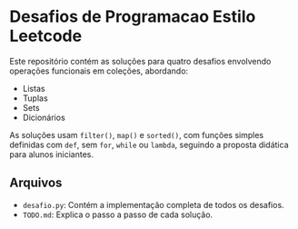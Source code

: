 # Desafios de Programacao Estilo Leetcode

Este repositório contém as soluções para quatro desafios envolvendo operações funcionais em coleções, abordando:
- Listas
- Tuplas
- Sets
- Dicionários

As soluções usam `filter()`, `map()` e `sorted()`, com funções simples definidas com `def`, sem `for`, `while` ou `lambda`, seguindo a proposta didática para alunos iniciantes.

## Arquivos
- `desafio.py`: Contém a implementação completa de todos os desafios.
- `TODO.md`: Explica o passo a passo de cada solução.